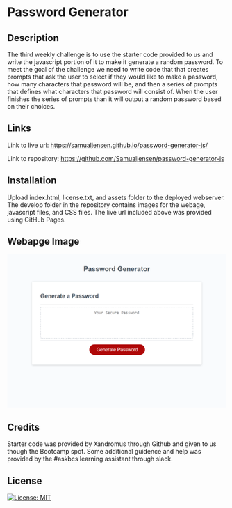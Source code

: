 # Password Generator
 
## Description

The third weekly challenge is to use the starter code provided to us and write the javascript portion of it to make it generate a random password. To meet the goal of the challenge we need to write code that that creates prompts that ask the user to select if they would like to make a password, how many characters that password will be, and then a series of prompts that defines what characters that password will consist of. When the user finishes the series of prompts than it will output a random password based on their choices.

## Links 

Link to live url: https://samualjensen.github.io/password-generator-js/

Link to repository: https://github.com/Samualjensen/password-generator-js

## Installation

Upload index.html, license.txt, and assets folder to the deployed webserver. The develop folder in the repository contains images for the webage, javascript files, and CSS files. The live url included above was provided using GitHub Pages.

## Webapge Image

![img](./Develop/images/js-password-generator-screenshot.png)

## Credits 

Starter code was provided by Xandromus through Github and given to us though the Bootcamp spot. Some additional guidence and help was provided by the #askbcs learning assistant through slack.


## License

[![License: MIT](https://img.shields.io/badge/License-MIT-yellow.svg)](https://opensource.org/licenses/MIT)

